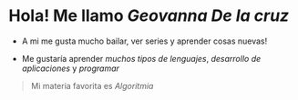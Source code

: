 # Hola! Me llamo *Geovanna De la cruz*

- A mi me gusta mucho bailar, ver series y aprender cosas nuevas!

- Me gustaría aprender *muchos tipos de lenguajes*, *desarrollo de aplicaciones* y *programar*

> Mi materia favorita es *Algoritmia*

